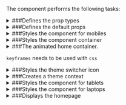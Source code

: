 The component performs the following tasks:

<details>
	<summary>###Defines the prop types

</summary>
* The site settings

* The default theme switcher icon

* The default category query

</details>

<details>
	<summary>###Defines the default props

</summary>
</details>

<details>
	<summary>###Styles the component for mobiles

</summary>
</details>

<details>
	<summary>###Styles the component container

</summary>
</details>

<details>
	<summary>###The animated home container.

`keyframes` needs to be used with `css`

</summary>
</details>

<details>
	<summary>###Styles the theme switcher icon

</summary>
</details>

<details>
	<summary>###Creates a theme context

</summary>
</details>

<details>
	<summary>###Styles the component for tablets

</summary>
</details>

<details>
	<summary>###Styles the component for laptops

</summary>
</details>

<details>
	<summary>###Displays the homepage

</summary>
* Loads site settings from the database

* Loads categories from the database

* Switches the theme.
Saves the new theme into the local storage

</details>

